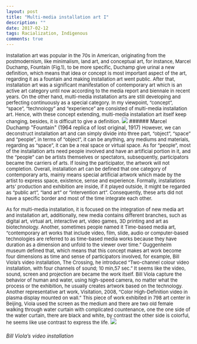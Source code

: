 ```yaml
---
layout: post
title: "Multi-media installation art I"
description: ""
date: 2017-02-12
tags: Racialization, Indigenous
comments: true
---
```


<font size="2">
Installation art was popular in the 70s in American, originating from the postmodernism, like minimalism, land art, and conceptual art, for instance, Marcel Duchamp, Fountain (Fig.1), to be more specific, Duchamp give urinal a new definition, which means that idea or concept is most important aspect of the art, regarding it as a fountain and making installation art went public. After that, installation art was a significant manifestation of contemporary art which is an active art category until now according to the media report and biennale in recent years. On the other hand, multi-media installation arts are still developing and perfecting continuously as a special category. In my viewpoint, “concept”, “space”, “technology” and “experience” are consisted of multi-media installation art. Hence, with these concept extending, multi-media installation art itself keep changing, besides, it is difficult to give a definition.
</font>

<img src="/friendred_blog/assets/images/fountain.jpeg">
###### Marcel Duchamp "Fountain" (1964 replica of lost original, 1917)
<font size="2">
However, we can deconstruct installation art and can simply divide into three part, “object”, “space” and “people”, in terms of “object”, it can be anything, any mediums and materials, regarding as “space”, it can be a real space or virtual space. As for “people”, most of the installation arts need people involved and have an artificial portion in it, and the “people” can be artists themselves or spectators, subsequently, participators became the carriers of arts. If losing the participator, the artwork will not completion. Overall, installation art can be defined that one category of contemporary arts, mainly means special artificial artwork which made by the artist to express space, existence, sense and experience. Formally, installations arts’ production and exhibition are inside, if it played outside, it might be regarded as “public art”, “land art” or “intervention art”. Consequently, these arts did not have a specific border and most of the time integrate each other.

As for multi-media installation, it is focused on the integration of new media art and installation art, additionally, new media contains different branches, such as digital art, virtual art, interactive art, video games, 3D printing and art as biotechnology. Another, sometimes people named it Time-based media art, “contemporary art works that include video, film, slide, audio or computer-based technologies are referred to as time-based media works because they have duration as a dimension and unfold to the viewer over time.” Guggenheim museum defined that, which means that this concept makes art work become four dimensions as time and sense of participators involved, for example, Bill Viola’s video installation, The Crossing, he introduced “Two-channel colour video installation, with four channels of sound; 10 min,57 sec.” It seems like the video, sound, screen and projection are became the work itself. Bill Viola capture the behavior of human and water, using high-speed camera, no matter what the process or the exhibition, he usually creates artwork based on the technology. Another representative art work, Visitation, 2008, “Color High-Definition video in plasma display mounted on wall.” This piece of work exhibited in 798 art center in Beijing, Viola used the screen as the medium and there are two old female walking through water curtain with complicated countenance, one the one side of the water curtain, there are black and white, by contrast the other side is colorful, he seems like use contrast to express the life.
</font>
<img src="/friendred_blog/assets/images/Bill_Viola-video_installation.png">
###### Bill Viola’s video installation
